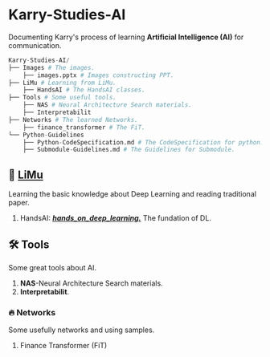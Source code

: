 # Karry-Studies-AI

Documenting Karry's process of learning **Artificial Intelligence (AI)** for communication.

```python
Karry-Studies-AI/
├── Images # The images.
    ├── images.pptx # Images constructing PPT.
├── LiMu # Learning from LiMu.
    ├── HandsAI # The HandsAI classes.
├── Tools # Some useful tools.
    ├── NAS # Neural Architecture Search materials.
    ├── Interpretabilit
├── Networks # The learned Networks.
    ├── finance_transformer # The FiT.
└── Python-Guidelines
    ├── Python-CodeSpecification.md # The CodeSpecification for python.
    ├── Submodule-Guidelines.md # The Guidelines for Submodule. 
```

## 📖 [LiMu](https://space.bilibili.com/1567748478)

Learning the basic knowledge about Deep Learning and reading traditional paper.

1. HandsAI: *<u>**[hands_on_deep_learning.](https://space.bilibili.com/1567748478/channel/seriesdetail?sid=358497)**</u>* The fundation of DL.



## :hammer_and_wrench: Tools

Some great tools about AI.

1. **NAS**-Neural Architecture Search materials.
2. **Interpretabilit**.



### :fire: Networks

Some usefully networks and using samples.

1. Finance Transformer (FiT)

